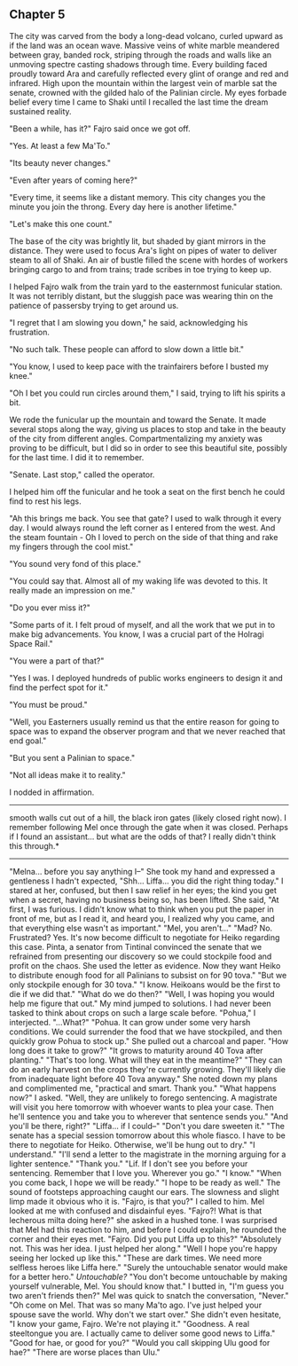 <!--

Kip asked Fajro to stop Lif because he thought Fajro was a good friend of Mel.
Fajro is actually an enemy, and Mel is one of the people he had a shouting match with. He wants to embarass Mel out of vengeance.
Once he realizes the gravity of the situation, and that Pinta has doomed Heiko to die first, he takes pity and reaches out to Lif with an offer.

-->




## Chapter 5


The city was carved from the body a long-dead volcano, curled upward as if the land was an ocean wave. Massive veins of white marble meandered between gray, banded rock, striping through the roads and walls like an unmoving spectre casting shadows through time. Every building faced proudly toward Ara and carefully reflected every glint of orange and red and infrared. High upon the mountain within the largest vein of marble sat the senate, crowned with the gilded halo of the Palinian circle. My eyes forbade belief every time I came to Shaki until I recalled the last time the dream sustained reality.

"Been a while, has it?" Fajro said once we got off.

"Yes. At least a few Ma'To."

"Its beauty never changes."

"Even after years of coming here?"

"Every time, it seems like a distant memory. This city changes you the minute you join the throng. Every day here is another lifetime."

"Let's make this one count."

The base of the city was brightly lit, but shaded by giant mirrors in the distance. They were used to focus Ara's light on pipes of water to deliver steam to all of Shaki. An air of bustle filled the scene with hordes of workers bringing cargo to and from trains; trade scribes in toe trying to keep up.

I helped Fajro walk from the train yard to the easternmost funicular station. It was not terribly distant, but the sluggish pace was wearing thin on the patience of passersby trying to get around us.

"I regret that I am slowing you down," he said, acknowledging his frustration.

"No such talk. These people can afford to slow down a little bit."

"You know, I used to keep pace with the trainfairers before I busted my knee."

"Oh I bet you could run circles around them," I said, trying to lift his spirits a bit.

We rode the funicular up the mountain and toward the Senate. It made several stops along the way, giving us places to stop and take in the beauty of the city from different angles. Compartmentalizing my anxiety was proving to be difficult, but I did so in order to see this beautiful site, possibly for the last time. I did it to remember.

"Senate. Last stop," called the operator.

I helped him off the funicular and he took a seat on the first bench he could find to rest his legs.

"Ah this brings me back. You see that gate? I used to walk through it every day. I would always round the left corner as I entered from the west. And the steam fountain - Oh I loved to perch on the side of that thing and rake my fingers through the cool mist."

"You sound very fond of this place."

"You could say that. Almost all of my waking life was devoted to this. It really made an impression on me."

"Do you ever miss it?"

"Some parts of it. I felt proud of myself, and all the work that we put in to make big advancements. You know, I was a crucial part of the Holragi Space Rail."

"You were a part of that?"

"Yes I was. I deployed hundreds of public works engineers to design it and find the perfect spot for it."

"You must be proud."

"Well, you Easterners usually remind us that the entire reason for going to space was to expand the observer program and that we never reached that end goal."

"But you sent a Palinian to space."

"Not all ideas make it to reality."

I nodded in affirmation.

----


  smooth walls cut out of a hill, the black iron gates (likely closed right now). I remember following Mel once through the gate when it was closed. Perhaps if I found an assistant... but what are the odds of that? I really didn't think this through.*


----



"Melna... before you say anything I–"
She took my hand and expressed a gentleness I hadn't expected, "Shh... Liffa... you did the right thing today."
I stared at her, confused, but then I saw relief in her eyes; the kind you get when a secret, having no business being so, has been lifted.
She said, "At first, I was furious. I didn't know what to think when you put the paper in front of me, but as I read it, and heard you, I realized why you came, and that everything else wasn't as important."
"Mel, you aren't..."
"Mad? No. Frustrated? Yes. It's now become difficult to negotiate for Heiko regarding this case. Pinta, a senator from Tintinal convinced the senate that we refrained from presenting our discovery so we could stockpile food and profit on the chaos. She used the letter as evidence. Now they want Heiko to distribute enough food for all Palinians to subsist on for 90 tova."
"But we only stockpile enough for 30 tova."
"I know. Heikoans would be the first to die if we did that."
"What do we do then?"
"Well, I was hoping you would help me figure that out."
My mind jumped to solutions. I had never been tasked to think about crops on such a large scale before.
"Pohua," I interjected.
"...What?"
"Pohua. It can grow under some very harsh conditions. We could surrender the food that we have stockpiled, and then quickly grow Pohua to stock up."
She pulled out a charcoal and paper.
"How long does it take to grow?"
"It grows to maturity around 40 Tova after planting."
"That's too long. What will they eat in the meantime?"
"They can do an early harvest on the crops they're currently growing. They'll likely die from inadequate light before 40 Tova anyway."
She noted down my plans and complimented me, "practical and smart. Thank you."
"What happens now?" I asked.
"Well, they are unlikely to forego sentencing. A magistrate will visit you here tomorrow with whoever wants to plea your case. Then he'll sentence you and take you to wherever that sentence sends you."
"And you'll be there, right?"
"Liffa... if I could–"
"Don't you dare sweeten it."
"The senate has a special session tomorrow about this whole fiasco. I have to be there to negotiate for Heiko. Otherwise, we'll be hung out to dry."
"I understand."
"I'll send a letter to the magistrate in the morning arguing for a lighter sentence."
"Thank you."
"Lif. If I don't see you before your sentencing. Remember that I love you. Wherever you go."
"I know."
"When you come back, I hope we will be ready."
"I hope to be ready as well."
The sound of footsteps approaching caught our ears. The slowness and slight limp made it obvious who it is.
"Fajro, is that you?" I called to him.
Mel looked at me with confused and disdainful eyes. "Fajro?! What is that lecherous milta doing here?" she asked in a hushed tone.
I was surprised that Mel had this reaction to him, and before I could explain, he rounded the corner and their eyes met.
"Fajro. Did you put Liffa up to this?"
"Absolutely not. This was her idea. I just helped her along."
"Well I hope you're happy seeing her locked up like this."
"These are dark times. We need more selfless heroes like Liffa here."
"Surely the untouchable senator would make for a better hero."
*Untouchable?*
"You don't become untouchable by making yourself vulnerable, Mel. You should know that."
I butted in, "I'm guess you two aren't friends then?"
Mel was quick to snatch the conversation, "Never."
"Oh come on Mel. That was so many Ma'to ago. I've just helped your spouse save the world. Why don't we start over."
She didn't even hesitate, "I know your game, Fajro. We're not playing it."
"Goodness. A real steeltongue you are. I actually came to deliver some good news to Liffa."
"Good for hae, or good for you?"
"Would you call skipping Ulu good for hae?"
"There are worse places than Ulu."
